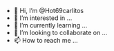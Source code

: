 - 👋 Hi, I’m @Hot69carlitos
- 👀 I’m interested in ...
- 🌱 I’m currently learning ...
- 💞️ I’m looking to collaborate on ...
- 📫 How to reach me ...

<!---
Hot69carlitos/Hot69carlitos is a ✨ special ✨ repository because its `README.md` (this file) appears on your GitHub profile.
You can click the Preview link to take a look at your changes.
--->
